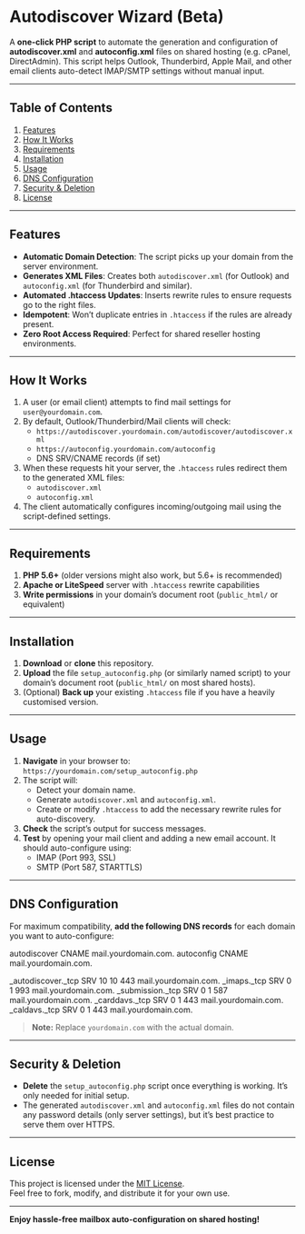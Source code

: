 # Autodiscover Wizard (Beta)

A **one-click PHP script** to automate the generation and configuration of
**autodiscover.xml** and **autoconfig.xml** files on shared hosting (e.g. cPanel, DirectAdmin).
This script helps Outlook, Thunderbird, Apple Mail, and other email clients
auto-detect IMAP/SMTP settings without manual input.

---

## Table of Contents

1. [Features](#features)
2. [How It Works](#how-it-works)
3. [Requirements](#requirements)
4. [Installation](#installation)
5. [Usage](#usage)
6. [DNS Configuration](#dns-configuration)
7. [Security & Deletion](#security--deletion)
8. [License](#license)

---

## Features

- **Automatic Domain Detection**: The script picks up your domain from the server environment.
- **Generates XML Files**: Creates both `autodiscover.xml` (for Outlook) and `autoconfig.xml` (for Thunderbird and similar).
- **Automated .htaccess Updates**: Inserts rewrite rules to ensure requests go to the right files.
- **Idempotent**: Won’t duplicate entries in `.htaccess` if the rules are already present.
- **Zero Root Access Required**: Perfect for shared reseller hosting environments.

---

## How It Works

1. A user (or email client) attempts to find mail settings for `user@yourdomain.com`.
2. By default, Outlook/Thunderbird/Mail clients will check:
   - `https://autodiscover.yourdomain.com/autodiscover/autodiscover.xml`
   - `https://autoconfig.yourdomain.com/autoconfig`
   - DNS SRV/CNAME records (if set)
3. When these requests hit your server, the `.htaccess` rules redirect them to the generated XML files:
   - `autodiscover.xml`
   - `autoconfig.xml`
4. The client automatically configures incoming/outgoing mail using the script-defined settings.

---

## Requirements

1. **PHP 5.6+** (older versions might also work, but 5.6+ is recommended)
2. **Apache or LiteSpeed** server with `.htaccess` rewrite capabilities
3. **Write permissions** in your domain’s document root (`public_html/` or equivalent)

---

## Installation

1. **Download** or **clone** this repository.
2. **Upload** the file `setup_autoconfig.php` (or similarly named script) to your domain’s
   document root (`public_html/` on most shared hosts).
3. (Optional) **Back up** your existing `.htaccess` file if you have a heavily customised version.

---

## Usage

1. **Navigate** in your browser to:  
   `https://yourdomain.com/setup_autoconfig.php`
2. The script will:
   - Detect your domain name.
   - Generate `autodiscover.xml` and `autoconfig.xml`.
   - Create or modify `.htaccess` to add the necessary rewrite rules for auto-discovery.
3. **Check** the script’s output for success messages.
4. **Test** by opening your mail client and adding a new email account. It should auto-configure using:
   - IMAP (Port 993, SSL)
   - SMTP (Port 587, STARTTLS)

---

## DNS Configuration

For maximum compatibility, **add the following DNS records** for each domain you want to auto-configure:

autodiscover  CNAME  mail.yourdomain.com.
autoconfig    CNAME  mail.yourdomain.com.

_autodiscover._tcp  SRV  10 10 443  mail.yourdomain.com.
_imaps._tcp         SRV  0 1 993  mail.yourdomain.com.
_submission._tcp    SRV  0 1 587  mail.yourdomain.com.
_carddavs._tcp      SRV  0 1 443  mail.yourdomain.com.
_caldavs._tcp       SRV  0 1 443  mail.yourdomain.com.

> **Note:** Replace `yourdomain.com` with the actual domain.

---

## Security & Deletion

- **Delete** the `setup_autoconfig.php` script once everything is working. It’s only needed for initial setup.
- The generated `autodiscover.xml` and `autoconfig.xml` files do not contain any password details (only server settings), but it’s best practice to serve them over HTTPS.
  
---

## License

This project is licensed under the [MIT License](LICENSE).  
Feel free to fork, modify, and distribute it for your own use.

---

**Enjoy hassle-free mailbox auto-configuration on shared hosting!**
